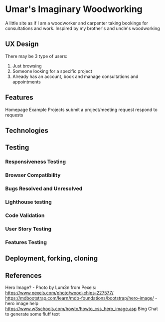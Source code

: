 # Umar's Imaginary Woodworking

A little site as if I am a woodworker and carpenter taking bookings for consultations and work.
Inspired by my brother's and uncle's woodworking

## UX Design

There may be 3 type of users:

1. Just browsing
1. Someone looking for a specific project
1. Already has an account, book and manage consultations and appointments

## Features

Homepage
Example Projects
submit a project/meeting request
respond to requests

## Technologies

## Testing

### Responsiveness Testing

### Browser Compatibility

### Bugs Resolved and Unresolved

### Lighthouse testing

### Code Validation

### User Story Testing

### Features Testing

## Deployment, forking, cloning

## References

Hero Image? - Photo by Lum3n from Pexels: <https://www.pexels.com/photo/wood-chips-227577/>
<https://mdbootstrap.com/learn/mdb-foundations/bootstrap/hero-image/> - hero image help
https://www.w3schools.com/howto/howto_css_hero_image.asp
Bing Chat to generate some fluff text
